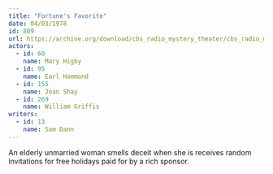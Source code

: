 ```yaml
---
title: "Fortune's Favorite"
date: 04/03/1978
id: 809
url: https://archive.org/download/cbs_radio_mystery_theater/cbs_radio_mystery_theater-0801-0850.zip/cbs_radio_mystery_theater-0801-0850%2Fcbsrmt_0809_fortunes_favorite.mp3
actors:  
  - id: 60
    name: Mary Higby  
  - id: 95
    name: Earl Hammond  
  - id: 155
    name: Joan Shay  
  - id: 269
    name: William Griffis
writers:  
  - id: 13
    name: Sam Dann
---
```

An elderly unmarried woman smells deceit when she is receives random invitations for free holidays paid for by a rich sponsor.